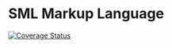 # SML Markup Language
[![Coverage Status](https://coveralls.io/repos/github/ray1422/SML/badge.svg?branch=master)](https://coveralls.io/github/ray1422/SML?branch=master)
